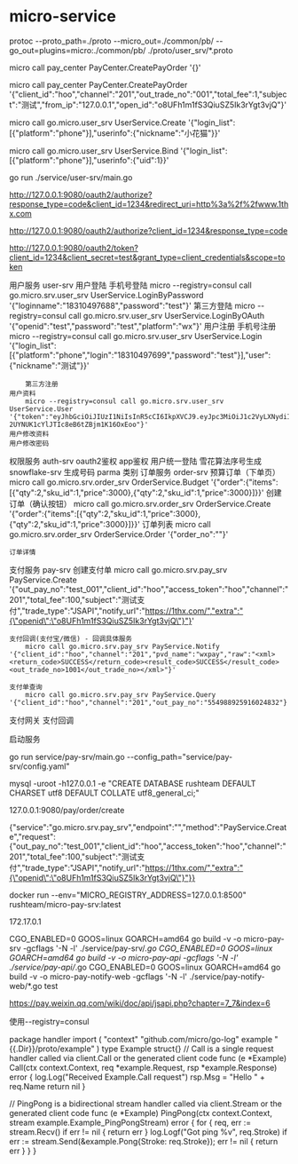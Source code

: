# micro-service
protoc --proto_path=./proto --micro_out=./common/pb/ --go_out=plugins=micro:./common/pb/ ./proto/user_srv/*.proto

micro call pay_center PayCenter.CreatePayOrder '{}'

micro call pay_center PayCenter.CreatePayOrder '{"client_id":"hoo","channel":"201","out_trade_no":"001","total_fee":1,"subject":"测试","from_ip":"127.0.0.1","open_id":"o8UFh1m1fS3QiuSZ5Ik3rYgt3vjQ"}'

micro call go.micro.user_srv UserService.Create '{"login_list":[{"platform":"phone"}],"userinfo":{"nickname":"小花猫"}}'

micro call go.micro.user_srv UserService.Bind '{"login_list":[{"platform":"phone"}],"userinfo":{"uid":1}}'

go run ./service/user-srv/main.go

http://127.0.0.1:9080/oauth2/authorize?response_type=code&client_id=1234&redirect_uri=http%3a%2f%2fwww.1thx.com

http://127.0.0.1:9080/oauth2/authorize?client_id=1234&response_type=code

http://127.0.0.1:9080/oauth2/token?client_id=1234&client_secret=test&grant_type=client_credentials&scope=token


用户服务 user-srv
    用户登陆
        手机号登陆
            micro --registry=consul call go.micro.srv.user_srv UserService.LoginByPassword '{"loginname":"18310497688","password":"test"}'
        第三方登陆
            micro --registry=consul call go.micro.srv.user_srv UserService.LoginByOAuth '{"openid":"test","password":"test","platform":"wx"}'
    用户注册
        手机号注册
            micro  --registry=consul call go.micro.srv.user_srv UserService.Login '{"login_list":[{"platform":"phone","login":"18310497699","password":"test"}],"user":{"nickname":"测试"}}'
            
        第三方注册
    用户资料
        micro --registry=consul call go.micro.srv.user_srv UserService.User '{"token":"eyJhbGciOiJIUzI1NiIsInR5cCI6IkpXVCJ9.eyJpc3MiOiJ1c2VyLXNydiIsInN1YiI6IjEiLCJhdWQiOiIiLCJleHAiOjE1NjkzNjYxMDksIm5iZiI6MTU2ODc2MTMwOSwiaWF0IjoxNTY4NzYxMzA5fQ.aw064Bo6yc-2UYNUK1cYlJTIc8eB6tZBjm1K16OxEoo"}'
    用户修改资料
    用户修改密码

权限服务 auth-srv
    oauth2鉴权
        app鉴权
        用户统一登陆
雪花算法序号生成 snowflake-srv
    生成号码
        parma 类别
订单服务 order-srv
    预算订单（下单页）
        micro call go.micro.srv.order_srv OrderService.Budget '{"order":{"items":[{"qty":2,"sku_id":1,"price":3000},{"qty":2,"sku_id":1,"price":3000}]}}'
    创建订单（确认按钮）
        micro call go.micro.srv.order_srv OrderService.Create '{"order":{"items":[{"qty":2,"sku_id":1,"price":3000},{"qty":2,"sku_id":1,"price":3000}]}}'
    订单列表
         micro call go.micro.srv.order_srv OrderService.Order '{"order_no":""}'
        
    订单详情

支付服务 pay-srv
    创建支付单
     micro call go.micro.srv.pay_srv PayService.Create '{"out_pay_no":"test_001","client_id":"hoo","access_token":"hoo","channel":"201","total_fee":100,"subject":"测试支付","trade_type":"JSAPI","notify_url":"https://1thx.com/","extra":"{\"openid\":\"o8UFh1m1fS3QiuSZ5Ik3rYgt3vjQ\"}"}'

    支付回调(支付宝/微信) - 回调具体服务
        micro call go.micro.srv.pay_srv PayService.Notify '{"client_id":"hoo","channel":"201","pvd_name":"wxpay","raw":"<xml><return_code>SUCCESS</return_code><result_code>SUCCESS</result_code><out_trade_no>1001</out_trade_no></xml>"}'
    
    支付单查询
        micro call go.micro.srv.pay_srv PayService.Query '{"client_id":"hoo","channel":"201","out_pay_no":"554988925916024832"}'

支付网关
    支付回调

启动服务

go run service/pay-srv/main.go --config_path="service/pay-srv/config.yaml"

mysql -uroot -h127.0.0.1  -e "CREATE DATABASE rushteam DEFAULT CHARSET utf8 DEFAULT COLLATE utf8_general_ci;"


127.0.0.1:9080/pay/order/create

{"service":"go.micro.srv.pay_srv","endpoint":"","method":"PayService.Create","request":{"out_pay_no":"test_001","client_id":"hoo","access_token":"hoo","channel":"201","total_fee":100,"subject":"测试支付","trade_type":"JSAPI","notify_url":"https://1thx.com/","extra":"{\"openid\":\"o8UFh1m1fS3QiuSZ5Ik3rYgt3vjQ\"}"}}


docker run --env="MICRO_REGISTRY_ADDRESS=127.0.0.1:8500" rushteam/micro-pay-srv:latest

172.17.0.1

CGO_ENABLED=0 GOOS=linux GOARCH=amd64 go build -v -o micro-pay-srv  -gcflags '-N -l' ./service/pay-srv/*.go
CGO_ENABLED=0 GOOS=linux GOARCH=amd64 go build -v -o micro-pay-api  -gcflags '-N -l' ./service/pay-api/*.go
CGO_ENABLED=0 GOOS=linux GOARCH=amd64 go build -v -o micro-pay-notify-web  -gcflags '-N -l' ./service/pay-notify-web/*.go
test


https://pay.weixin.qq.com/wiki/doc/api/jsapi.php?chapter=7_7&index=6


使用--registry=consul



package handler
import (
	"context"
	"github.com/micro/go-log"
	example "{{.Dir}}/proto/example"
)
type Example struct{}
// Call is a single request handler called via client.Call or the generated client code
func (e *Example) Call(ctx context.Context, req *example.Request, rsp *example.Response) error {
	log.Log("Received Example.Call request")
	rsp.Msg = "Hello " + req.Name
	return nil
}

// PingPong is a bidirectional stream handler called via client.Stream or the generated client code
func (e *Example) PingPong(ctx context.Context, stream example.Example_PingPongStream) error {
	for {
		req, err := stream.Recv()
		if err != nil {
			return err
		}
		log.Logf("Got ping %v", req.Stroke)
		if err := stream.Send(&example.Pong{Stroke: req.Stroke}); err != nil {
			return err
		}
	}
}